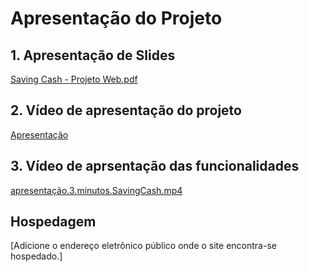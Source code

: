 # Apresentação do Projeto

## 1. Apresentação de Slides
[Saving Cash - Projeto Web.pdf](https://github.com/user-attachments/files/15934462/Saving.Cash.-.Projeto.Web.pdf)


## 2. Vídeo de apresentação do projeto
[Apresentação](https://github.com/ICEI-PUC-Minas-PMV-ADS/pmv-ads-2024-1-e1-proj-web-t1-pmv-ads-2024-1-e1-projequilfinanc/assets/22732544/8359197c-4a97-454d-8c60-3dbedb5584af)


## 3. Vídeo de aprsentação das funcionalidades
[apresentação.3.minutos.SavingCash.mp4](https://github.com/ICEI-PUC-Minas-PMV-ADS/pmv-ads-2024-1-e1-proj-web-t1-pmv-ads-2024-1-e1-projequilfinanc/assets/102324807/02c04828-45a6-4129-8879-1086abc47aec)
## Hospedagem

[Adicione o endereço eletrônico público onde o site encontra-se hospedado.]
